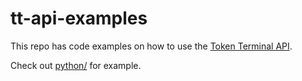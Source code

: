 # tt-api-examples

This repo has code examples on how to use the [Token Terminal API][tt/api].

Check out [python/](python/) for example.

[tt/api]: https://tokenterminal.com/docs/api/reference
